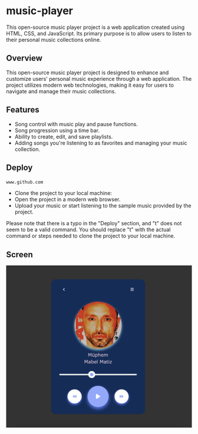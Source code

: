 # music-player
This open-source music player project is a web application created using HTML, CSS, and JavaScript. Its primary purpose is to allow users to listen to their personal music collections online.

## Overview

This open-source music player project is designed to enhance and customize users' personal music experience through a web application. The project utilizes modern web technologies, making it easy for users to navigate and manage their music collections.

## Features

- Song control with music play and pause functions.
- Song progression using a time bar.
- Ability to create, edit, and save playlists.
- Adding songs you're listening to as favorites and managing your music collection.

## Deploy

`www.github.com`

- Clone the project to your local machine: 
- Open the project in a modern web browser.
- Upload your music or start listening to the sample music provided by the project.

Please note that there is a typo in the "Deploy" section, and "t" does not seem to be a valid command. You should replace "t" with the actual command or steps needed to clone the project to your local machine.

## Screen

![](music-player.png)